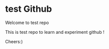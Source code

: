 # test Github

Welcome to test repo 

This is test repo to learn and experiment github !

Cheers:)



